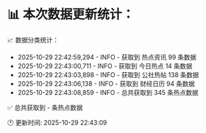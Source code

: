 📊 本次数据更新统计：
==========================

📈 数据分类统计：
- 2025-10-29 22:42:59,294 - INFO - 获取到 热点资讯 99 条数据
- 2025-10-29 22:43:00,711 - INFO - 获取到 今日热点 14 条数据
- 2025-10-29 22:43:03,898 - INFO - 获取到 公社热帖 138 条数据
- 2025-10-29 22:43:06,138 - INFO - 获取到 财经日历 94 条数据
- 2025-10-29 22:43:08,859 - INFO - 总共获取到 345 条热点数据

✅ 总共获取到 - 条热点数据

🕐 更新时间: 2025-10-29 22:43:09
